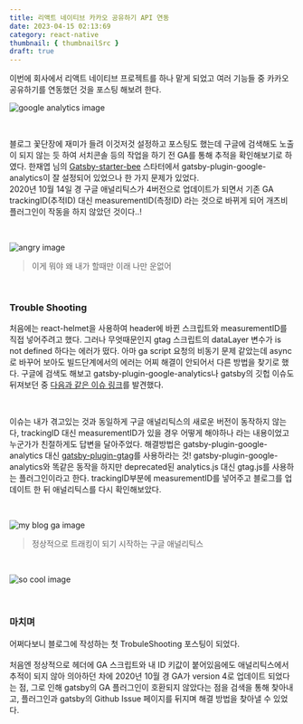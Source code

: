 ```yaml
---
title: 리액트 네이티브 카카오 공유하기 API 연동
date: 2023-04-15 02:13:69
category: react-native
thumbnail: { thumbnailSrc }
draft: true
---
```


이번에 회사에서 리액트 네이티브 프로젝트를 하나 맡게 되었고 여러 기능들 중 카카오 공유하기를 연동했던 것을 포스팅 해보려 한다.

![google analytics image](./images/ga.png)

<br>

블로그 꽃단장에 재미가 들려 이것저것 설정하고 포스팅도 했는데 구글에 검색해도 노출이 되지 않는 듯 하여 서치콘솔 등의 작업을 하기 전 GA를 통해 추적을 확인해보기로 하였다. 한재엽 님의 [Gatsby-starter-bee](https://github.com/JaeYeopHan/gatsby-starter-bee) 스타터에서 gatsby-plugin-google-analytics이 잘 설정되어 있었으나 한 가지 문제가 있었다.
<br>
2020년 10월 14일 경 구글 애널리틱스가 4버전으로 업데이트가 되면서 기존 GA trackingID(추적ID) 대신 measurementID(측정ID) 라는 것으로 바뀌게 되어 개츠비 플러그인이 작동을 하지 않았던 것이다..!

<br>

![angry image](./images/very_angry.jpg)

> 이게 뭐야 왜 내가 할때만 이래 나만 운없어

<br>

### Trouble Shooting

처음에는 react-helmet을 사용하여 header에 바뀐 스크립트와 measurementID를 직접 넣어주려고 했다. 그러나 무엇때문인지 gtag 스크립트의 dataLayer 변수가 is not defined 하다는 에러가 떴다. 아마 ga script 요청의 비동기 문제 같았는데 async로 바꾸어 보아도 빌드단계에서의 에러는 어찌 해결이 안되어서 다른 방법을 찾기로 했다.
구글에 검색도 해보고 gatsby-plugin-google-analytics나 gatsby의 깃헙 이슈도 뒤져보던 중 [다음과 같은 이슈 링크](https://github.com/gatsbyjs/gatsby/issues/27627)를 발견했다.

<br>

이슈는 내가 겪고있는 것과 동일하게 구글 애널리틱스의 새로운 버전이 동작하지 않는다, trackingID 대신 measurementID가 있을 경우 어떻게 해야하나 라는 내용이었고 누군가가 친절하게도 답변을 달아주었다. 해결방법은 gatsby-plugin-google-analytics 대신 [gatsby-plugin-gtag](https://www.gatsbyjs.com/plugins/gatsby-plugin-gtag/)를 사용하라는 것! gatsby-plugin-google-analytics와 똑같은 동작을 하지만 deprecated된 analytics.js 대신 gtag.js를 사용하는 플러그인이라고 한다.
trackingID부분에 measurementID를 넣어주고 블로그를 업데이트 한 뒤 애널리틱스를 다시 확인해보았다.

<br>

![my blog ga image](./images/blog_analytics.png)

> 정상적으로 트래킹이 되기 시작하는 구글 애널리틱스

<br>

![so cool image](./images/so_cool.jpg)

<br>

### 마치며

어쩌다보니 블로그에 작성하는 첫 TrobuleShooting 포스팅이 되었다.
<br>
<br>
처음엔 정상적으로 헤더에 GA 스크립트와 내 ID 키값이 붙어있음에도 애널리틱스에서 추적이 되지 않아 의아하던 차에 2020년 10월 경 GA가 version 4로 업데이트 되었다는 점, 그로 인해 gatsby의 GA 플러그인이 호환되지 않았다는 점을 검색을 통해 찾아내고, 플러그인과 gatsby의 Github Issue 페이지를 뒤지며 해결 방법을 찾아낼 수 있었다.
